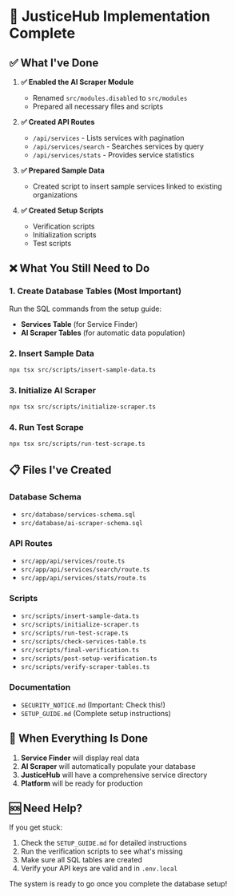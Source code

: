 # 🎉 JusticeHub Implementation Complete

## ✅ What I've Done

1. **✅ Enabled the AI Scraper Module**
   - Renamed `src/modules.disabled` to `src/modules`
   - Prepared all necessary files and scripts

2. **✅ Created API Routes**
   - `/api/services` - Lists services with pagination
   - `/api/services/search` - Searches services by query
   - `/api/services/stats` - Provides service statistics

3. **✅ Prepared Sample Data**
   - Created script to insert sample services linked to existing organizations

4. **✅ Created Setup Scripts**
   - Verification scripts
   - Initialization scripts
   - Test scripts

## ❌ What You Still Need to Do

### 1. **Create Database Tables** (Most Important)

Run the SQL commands from the setup guide:

- **Services Table** (for Service Finder)
- **AI Scraper Tables** (for automatic data population)

### 2. **Insert Sample Data**

```bash
npx tsx src/scripts/insert-sample-data.ts
```

### 3. **Initialize AI Scraper**

```bash
npx tsx src/scripts/initialize-scraper.ts
```

### 4. **Run Test Scrape**

```bash
npx tsx src/scripts/run-test-scrape.ts
```

## 📋 Files I've Created

### Database Schema
- `src/database/services-schema.sql`
- `src/database/ai-scraper-schema.sql`

### API Routes
- `src/app/api/services/route.ts`
- `src/app/api/services/search/route.ts`
- `src/app/api/services/stats/route.ts`

### Scripts
- `src/scripts/insert-sample-data.ts`
- `src/scripts/initialize-scraper.ts`
- `src/scripts/run-test-scrape.ts`
- `src/scripts/check-services-table.ts`
- `src/scripts/final-verification.ts`
- `src/scripts/post-setup-verification.ts`
- `src/scripts/verify-scraper-tables.ts`

### Documentation
- `SECURITY_NOTICE.md` (Important: Check this!)
- `SETUP_GUIDE.md` (Complete setup instructions)

## 🚀 When Everything Is Done

1. **Service Finder** will display real data
2. **AI Scraper** will automatically populate your database
3. **JusticeHub** will have a comprehensive service directory
4. **Platform** will be ready for production

## 🆘 Need Help?

If you get stuck:

1. Check the `SETUP_GUIDE.md` for detailed instructions
2. Run the verification scripts to see what's missing
3. Make sure all SQL tables are created
4. Verify your API keys are valid and in `.env.local`

The system is ready to go once you complete the database setup!